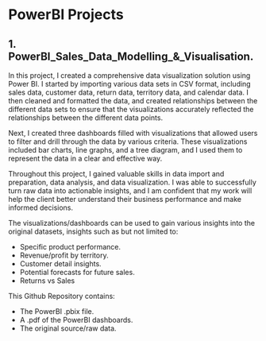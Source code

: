 <h1>PowerBI Projects </h1>
<h2>1. PowerBI_Sales_Data_Modelling_&_Visualisation.</h2> 
<p>In this project, I created a comprehensive data visualization solution using Power BI. I started by importing various data sets in CSV format, including sales data, customer data, return data, territory data, and calendar data. I then cleaned and formatted the data, and created relationships between the different data sets to ensure that the visualizations accurately reflected the relationships between the different data points.

Next, I created three dashboards filled with visualizations that allowed users to filter and drill through the data by various criteria. These visualizations included bar charts, line graphs, and a tree diagram, and I used them to represent the data in a clear and effective way.

Throughout this project, I gained valuable skills in data import and preparation, data analysis, and data visualization. I was able to successfully turn raw data into actionable insights, and I am confident that my work will help the client better understand their business performance and make informed decisions. </p>

The visualizations/dashboards can be used to gain various insights into the original datasets, insights such as but not limited to:
- Specific product performance.
- Revenue/profit by territory.
- Customer detail insights.
- Potential forecasts for future sales.
- Returns vs Sales 

This Github Repository contains:
- The PowerBI .pbix file.
- A .pdf of the PowerBI dashboards.
- The original source/raw data.

